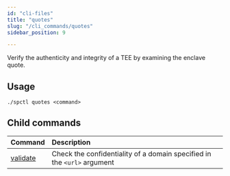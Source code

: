 ```yaml
---
id: "cli-files"
title: "quotes"
slug: "/cli_commands/quotes"
sidebar_position: 9

---
```


Verify the authenticity and integrity of a TEE by examining the enclave quote.

## Usage

```
./spctl quotes <command>
```

## Child commands

| **Command**                                          | **Description**                                                         |
|:-----------------------------------------------------|:------------------------------------------------------------------------|
| [validate](/developers/cli_commands/quotes/validate) | Check the confidentiality of a domain specified in the `<url>` argument |